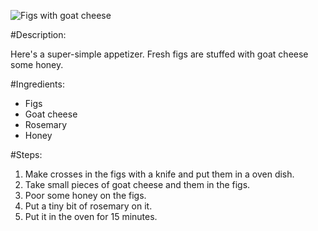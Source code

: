 ![Figs with goat cheese](https://static.ah.nl/static/recepten/img_011299_890x594_JPG.jpg)

#Description:

Here's a super-simple appetizer. Fresh figs are stuffed with goat cheese some honey.

#Ingredients:

* Figs
* Goat cheese
* Rosemary
* Honey

#Steps:

1. Make crosses in the figs with a knife and put them in a oven dish.
2. Take small pieces of goat cheese and them in the figs.
3. Poor some honey on the figs.
4. Put a tiny bit of rosemary on it.
5. Put it in the oven for 15 minutes.
